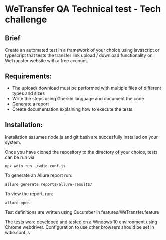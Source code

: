 WeTransfer QA Technical test - Tech challenge
=============================================

Brief
-----
Create an automated test in a framework of your choice using javascript or
typescript that tests the transfer link upload / download functionality on WeTransfer
website with
a free account.

Requirements:
-------------
* The upload/ download must be performed with multiple files of different types
and sizes
* Write the steps using Gherkin language and document the code
* Generate a report
* Create documentation explaining how to execute the tests

Installation:
-------------
Installation assumes node.js and git bash are succesfully installed on your system.

Once you have cloned the repository to the directory of your choice, tests can be run via:

    npx wdio run ./wdio.conf.js

To generate an Allure report run:

    allure generate reports/allure-results/

To view the report, run:

    allure open

Test definitions are written using Cucumber in features/WeTransfer.feature

The tests were developed and tested on a Windows 10 environment using Chrome webdriver.
Configuration to use other browsers should be set in wdio.conf.js